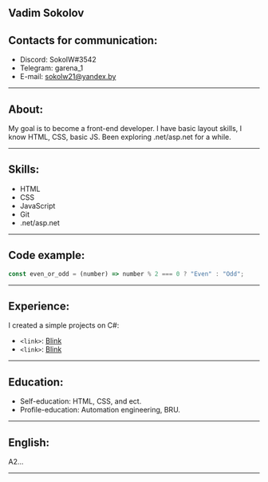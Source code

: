 ## Vadim Sokolov

## Contacts for communication:

- Discord: SokolW#3542        
- Telegram: garena_1
- E-mail: sokolw21@yandex.by

--------------

## About:

My goal is to become a front-end developer. I have basic layout skills, I know HTML, CSS, basic JS. Been exploring .net/asp.net for a while.

--------------

## Skills:
- HTML
- CSS
- JavaScript
- Git
- .net/asp.net

--------------

## Code example:
```javascript
const even_or_odd = (number) => number % 2 === 0 ? "Even" : "Odd";
```

--------------

## Experience:
I created a simple projects on C#:
- `<link>`: [Blink](https://github.com/sokolw/Blink)
- `<link>`: [Blink](https://github.com/sokolw/Millionaires)

-------------------------------

## Education:
- Self-education: HTML, CSS, and ect.
- Profile-education: Automation engineering, BRU.

--------------

## English:

A2...

--------------